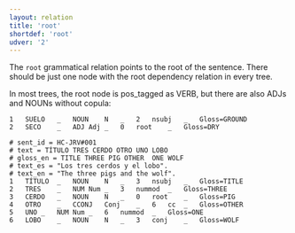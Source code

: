```yaml
---
layout: relation
title: 'root'
shortdef: 'root'
udver: '2'
---
```


The `root` grammatical relation points to the root of the sentence. 
There should be just one node with the root dependency relation in every tree.

In most trees, the root node is pos_tagged as VERB, but there are also ADJs and NOUNs without copula:
~~~ conllu
1	SUELO	_	NOUN	N	_	2	nsubj	_	Gloss=GROUND
2	SECO	_	ADJ	Adj	_	0	root	_	Gloss=DRY
~~~
~~~ conllu
# sent_id = HC-JRV#001
# text = TÍTULO TRES CERDO OTRO UNO LOBO
# gloss_en = TITLE THREE PIG OTHER  ONE WOLF
# text_es = "Los tres cerdos y el lobo".
# text_en = "The three pigs and the wolf".
1	TÍTULO	_	NOUN	N	_	3	nsubj	_	Gloss=TITLE
2	TRES	_	NUM	Num	_	3	nummod	_	Gloss=THREE
3	CERDO	_	NOUN	N	_	0	root	_	Gloss=PIG
4	OTRO	_	CCONJ	Conj	_	6	cc	_	Gloss=OTHER
5	UNO	_	NUM	Num	_	6	nummod	_	Gloss=ONE
6	LOBO	_	NOUN	N	_	3	conj	_	Gloss=WOLF
~~~
<!-- Interlanguage links updated Po 11. listopadu 2024, 20:11:28 CET -->
